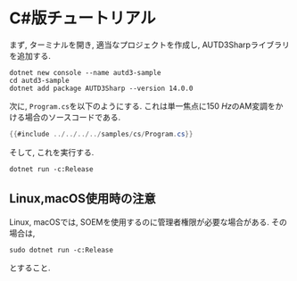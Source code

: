 # C#版チュートリアル

まず, ターミナルを開き, 適当なプロジェクトを作成し, AUTD3Sharpライブラリを追加する.

```shell
dotnet new console --name autd3-sample
cd autd3-sample
dotnet add package AUTD3Sharp --version 14.0.0
```

次に, `Program.cs`を以下のようにする.
これは単一焦点に$\SI{150}{Hz}$のAM変調をかける場合のソースコードである.

```csharp,filename=Program.cs
{{#include ../../../../samples/cs/Program.cs}}
```

そして, これを実行する.

```shell
dotnet run -c:Release
```

## Linux,macOS使用時の注意

Linux, macOSでは, SOEMを使用するのに管理者権限が必要な場合がある.
その場合は, 
```shell
sudo dotnet run -c:Release
```
とすること.
